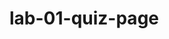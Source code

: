 # lab-01-quiz-page
<!--
Make A Plan: 
-HTML about Otters 
    -Include a button to take the quiz
    -Include a blank field for quiz results

-JS 
    -event listner to button 
        -should confirm "ready for this quiz?"
            -close if no
        -should prompt 'first name' and save it 
        -should prompt 'last name' and save it 
        -create const for correct answers
        -Should ask yes or no question #1 
            - check if Y 
            - ++ correct answers if correct 
        -Should ask yes or no question #2 
            - check if NOT Y 
            - ++ correct answers if correct 
        -Should ask yes or no question #3
            - check if NOT Y 
            - ++ correct answers if correct 
    -change text content to show user name and quiz results
    -show percentage correct 

-->
